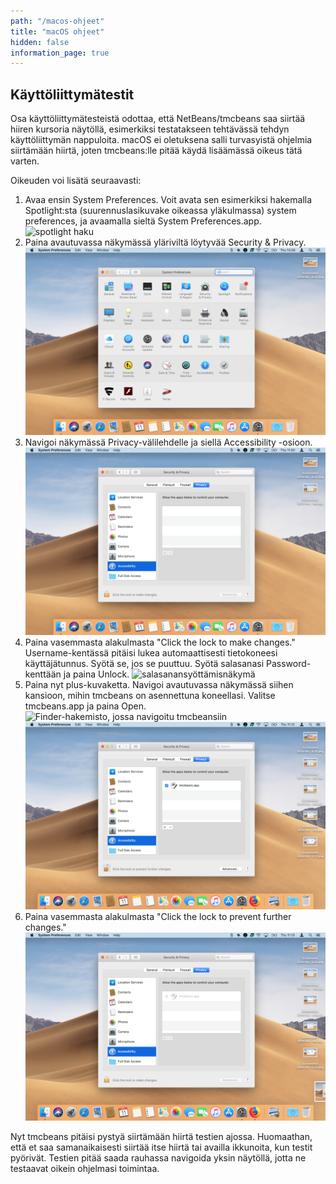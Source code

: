 ```yaml
---
path: "/macos-ohjeet"
title: "macOS ohjeet"
hidden: false
information_page: true
---
```


## Käyttöliittymätestit

Osa käyttöliittymätesteistä odottaa, että NetBeans/tmcbeans saa siirtää hiiren kursoria näytöllä, esimerkiksi testatakseen tehtävässä tehdyn käyttöliittymän nappuloita. macOS ei oletuksena salli turvasyistä ohjelmia siirtämään hiirtä, joten tmcbeans:lle pitää käydä lisäämässä oikeus tätä varten.

Oikeuden voi lisätä seuraavasti:

1. Avaa ensin System Preferences. Voit avata sen esimerkiksi hakemalla Spotlight:sta (suurennuslasikuvake oikeassa yläkulmassa) system preferences, ja avaamalla sieltä System Preferences.app.
![spotlight haku](./img/macos-guide/search_system_preferences.png)
2. Paina avautuvassa näkymässä yläriviltä löytyvää Security & Privacy.
![system preferences näkymä](./img/macos-guide/system_preferences.png)
3. Navigoi näkymässä Privacy-välilehdelle ja siellä Accessibility -osioon.
![privacy-->accessibility näkymä](./img/macos-guide/navigation.png)
4. Paina vasemmasta alakulmasta "Click the lock to make changes." Username-kentässä pitäisi lukea automaattisesti tietokoneesi käyttäjätunnus. Syötä se, jos se puuttuu. Syötä salasanasi Password-kenttään ja paina Unlock.
![salasanansyöttämisnäkymä](./img/macos-guide/open-lock.png)
7. Paina nyt plus-kuvaketta. Navigoi avautuvassa näkymässä siihen kansioon, mihin tmcbeans on asennettuna koneellasi. Valitse tmcbeans.app ja paina Open.
![Finder-hakemisto, jossa navigoitu tmcbeansiin](./img/macos-guide/add_tmcbeans.png)
![accessibility-näkymä, johon on lisätty tmcbeans](./img/macos-guide/tmcbeans_added.png)
9. Paina vasemmasta alakulmasta "Click the lock to prevent further changes."
![accessibility-näkymä, johon ei voi tehdä enää muutoksia](./img/macos-guide/done.png)

Nyt tmcbeans pitäisi pystyä siirtämään hiirtä testien ajossa. Huomaathan, että et saa samanaikaisesti siirtää itse hiirtä tai availla ikkunoita, kun testit pyörivät. Testien pitää saada rauhassa navigoida yksin näytöllä, jotta ne testaavat oikein ohjelmasi toimintaa.
